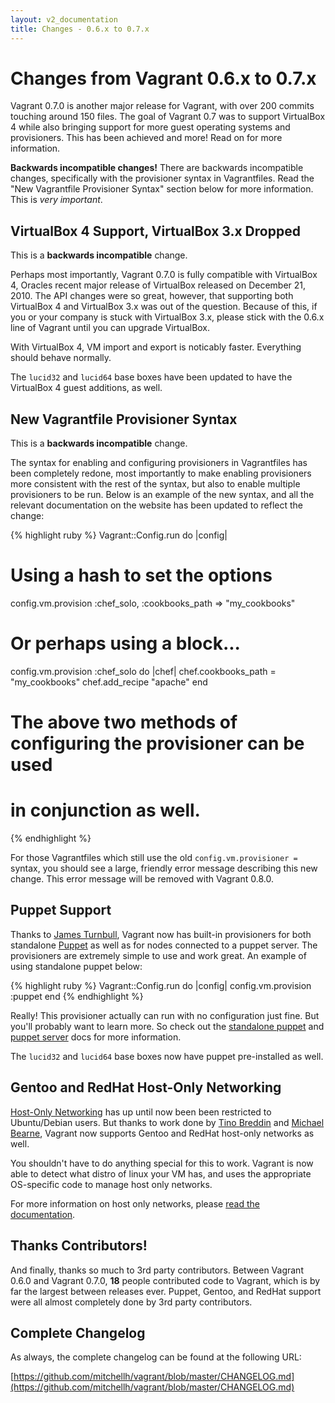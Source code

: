 ```yaml
---
layout: v2_documentation
title: Changes - 0.6.x to 0.7.x
---
```

# Changes from Vagrant 0.6.x to 0.7.x

Vagrant 0.7.0 is another major release for Vagrant, with over 200 commits
touching around 150 files. The goal of Vagrant 0.7 was to support VirtualBox 4
while also bringing support for more guest operating systems and provisioners.
This has been achieved and more! Read on for more information.

**Backwards incompatible changes!** There are backwards incompatible changes,
specifically with the provisioner syntax in Vagrantfiles. Read the "New Vagrantfile
Provisioner Syntax" section below for more information. This is _very important_.

## VirtualBox 4 Support, VirtualBox 3.x Dropped

This is a **backwards incompatible** change.

Perhaps most importantly, Vagrant 0.7.0 is fully compatible with VirtualBox 4,
Oracles recent major release of VirtualBox released on December 21, 2010. The
API changes were so great, however, that supporting both VirtualBox 4 and
VirtualBox 3.x was out of the question. Because of this, if you or your company
is stuck with VirtualBox 3.x, please stick with the 0.6.x line of Vagrant
until you can upgrade VirtualBox.

With VirtualBox 4, VM import and export is noticably faster. Everything should
behave normally.

The `lucid32` and `lucid64` base boxes have been updated to have the
VirtualBox 4 guest additions, as well.

## New Vagrantfile Provisioner Syntax

This is a **backwards incompatible** change.

The syntax for enabling and configuring provisioners in Vagrantfiles has been
completely redone, most importantly to make enabling provisioners more consistent
with the rest of the syntax, but also to enable multiple provisioners to be
run. Below is an example of the new syntax, and all the relevant documentation
on the website has been updated to reflect the change:

{% highlight ruby %}
Vagrant::Config.run do |config|
  # Using a hash to set the options
  config.vm.provision :chef_solo, :cookbooks_path => "my_cookbooks"

  # Or perhaps using a block...
  config.vm.provision :chef_solo do |chef|
    chef.cookbooks_path = "my_cookbooks"
    chef.add_recipe "apache"
  end

  # The above two methods of configuring the provisioner can be used
  # in conjunction as well.
{% endhighlight %}

For those Vagrantfiles which still use the old `config.vm.provisioner =`
syntax, you should see a large, friendly error message describing this
new change. This error message will be removed with Vagrant 0.8.0.

## Puppet Support

Thanks to [James Turnbull](http://www.james-turnbull.net/), Vagrant now has
built-in provisioners for both standalone [Puppet](http://puppetlabs.com/puppet) as
well as for nodes connected to a puppet server. The provisioners are extremely
simple to use and work great. An example of using standalone puppet below:

{% highlight ruby %}
Vagrant::Config.run do |config|
  config.vm.provision :puppet
end
{% endhighlight %}

Really! This provisioner actually can run with no configuration just fine. But
you'll probably want to learn more. So check out the [standalone puppet](/v2/docs/provisioners/puppet.html)
and [puppet server](/v2/docs/provisioners/puppet_server.html) docs for more
information.

The `lucid32` and `lucid64` base boxes now have puppet pre-installed as well.

## Gentoo and RedHat Host-Only Networking

[Host-Only Networking](/v2/docs/host_only_networking.html) has up until now been
been restricted to Ubuntu/Debian users. But thanks to work done by [Tino Breddin](http://github.com/tolbrino)
and [Michael Bearne](https://github.com/michaelbearne), Vagrant now supports
Gentoo and RedHat host-only networks as well.

You shouldn't have to do anything special for this to work. Vagrant is
now able to detect what distro of linux your VM has, and uses the appropriate
OS-specific code to manage host only networks.

For more information on host only networks, please [read the documentation](/v2/docs/host_only_networking.html).

## Thanks Contributors!

And finally, thanks so much to 3rd party contributors. Between Vagrant 0.6.0 and
Vagrant 0.7.0, **18** people contributed code to Vagrant, which is by far the
largest between releases ever. Puppet, Gentoo, and RedHat support were all
almost completely done by 3rd party contributors.

## Complete Changelog

As always, the complete changelog can be found at the following URL:

[https://github.com/mitchellh/vagrant/blob/master/CHANGELOG.md](https://github.com/mitchellh/vagrant/blob/master/CHANGELOG.md)
